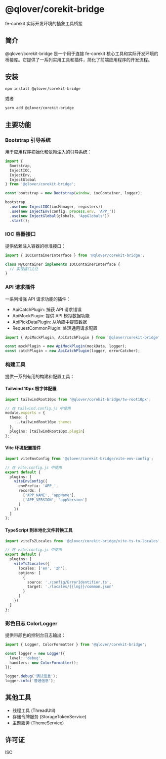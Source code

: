 # @qlover/corekit-bridge

fe-corekit 实际开发环境的抽象工具桥接

## 简介

@qlover/corekit-bridge 是一个用于连接 fe-corekit 核心工具和实际开发环境的桥接库。它提供了一系列实用工具和插件，简化了前端应用程序的开发流程。

## 安装

```bash
npm install @qlover/corekit-bridge
```

或者

```bash
yarn add @qlover/corekit-bridge
```

## 主要功能

### Bootstrap 引导系统

用于应用程序初始化和依赖注入的引导系统：

```typescript
import {
  Bootstrap,
  InjectIOC,
  InjectEnv,
  InjectGlobal
} from '@qlover/corekit-bridge';

const bootstrap = new Bootstrap(window, iocContainer, logger);

bootstrap
  .use(new InjectIOC(iocManager, registers))
  .use(new InjectEnv(config, process.env, 'APP_'))
  .use(new InjectGlobal(globals, 'AppGlobals'))
  .start();
```

### IOC 容器接口

提供依赖注入容器的标准接口：

```typescript
import { IOCContainerInterface } from '@qlover/corekit-bridge';

class MyContainer implements IOCContainerInterface {
  // 实现接口方法
}
```

### API 请求插件

一系列增强 API 请求功能的插件：

- ApiCatchPlugin: 捕获 API 请求错误
- ApiMockPlugin: 提供 API 模拟数据功能
- ApiPickDataPlugin: 从响应中提取数据
- RequestCommonPlugin: 处理通用请求配置

```typescript
import { ApiMockPlugin, ApiCatchPlugin } from '@qlover/corekit-bridge';

const mockPlugin = new ApiMockPlugin(mockData, logger);
const catchPlugin = new ApiCatchPlugin(logger, errorCatcher);
```

### 构建工具

提供一系列有用的构建和配置工具：

#### Tailwind 10px 根字体配置

```typescript
import tailwindRoot10px from '@qlover/corekit-bridge/tw-root10px';

// 在 tailwind.config.js 中使用
module.exports = {
  theme: {
    ...tailwindRoot10px.themes
  },
  plugins: [tailwindRoot10px.plugin]
};
```

#### Vite 环境配置插件

```typescript
import viteEnvConfig from '@qlover/corekit-bridge/vite-env-config';

// 在 vite.config.js 中使用
export default {
  plugins: [
    viteEnvConfig({
      envPrefix: 'APP_',
      records: [
        ['APP_NAME', 'appName'],
        ['APP_VERSION', 'appVersion']
      ]
    })
  ]
};
```

#### TypeScript 到本地化文件转换工具

```typescript
import viteTs2Locales from '@qlover/corekit-bridge/vite-ts-to-locales';

// 在 vite.config.js 中使用
export default {
  plugins: [
    viteTs2Locales({
      locales: ['en', 'zh'],
      options: [
        {
          source: './config/ErrorIdentifier.ts',
          target: './locales/{{lng}}/common.json'
        }
      ]
    })
  ]
};
```

### 彩色日志 ColorLogger

提供带颜色的控制台日志输出：

```typescript
import { Logger, ColorFormatter } from '@qlover/corekit-bridge';

const logger = new Logger({
  level: 'debug',
  handlers: new ColorFormatter();
});

logger.debug('调试信息');
logger.info('普通信息');
```

## 其他工具

- 线程工具 (ThreadUtil)
- 存储令牌服务 (StorageTokenService)
- 主题服务 (ThemeService)

## 许可证

ISC
